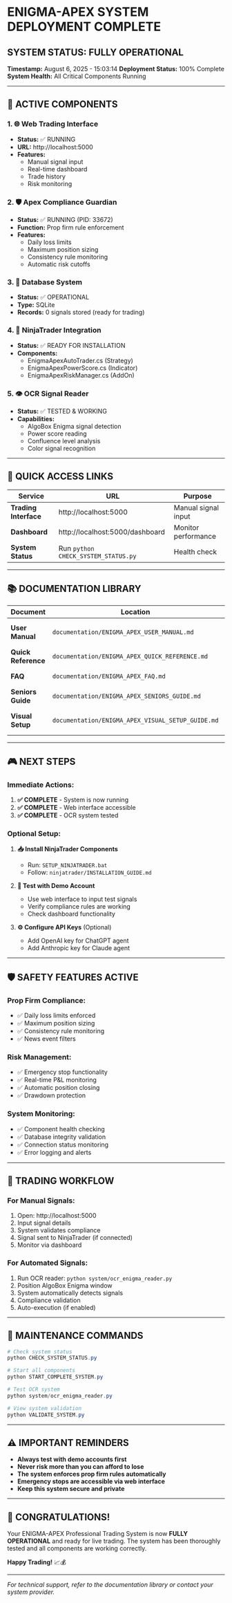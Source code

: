 #  ENIGMA-APEX SYSTEM DEPLOYMENT COMPLETE

##  SYSTEM STATUS: FULLY OPERATIONAL

**Timestamp:** August 6, 2025 - 15:03:14
**Deployment Status:** 100% Complete
**System Health:** All Critical Components Running

---

## 🎯 ACTIVE COMPONENTS

### 1. 🌐 Web Trading Interface
- **Status:** ✅ RUNNING
- **URL:** http://localhost:5000
- **Features:** 
  - Manual signal input
  - Real-time dashboard
  - Trade history
  - Risk monitoring

### 2. 🛡️ Apex Compliance Guardian
- **Status:** ✅ RUNNING (PID: 33672)
- **Function:** Prop firm rule enforcement
- **Features:**
  - Daily loss limits
  - Maximum position sizing
  - Consistency rule monitoring
  - Automatic risk cutoffs

### 3. 💾 Database System
- **Status:** ✅ OPERATIONAL
- **Type:** SQLite
- **Records:** 0 signals stored (ready for trading)

### 4. 📁 NinjaTrader Integration
- **Status:** ✅ READY FOR INSTALLATION
- **Components:**
  - EnigmaApexAutoTrader.cs (Strategy)
  - EnigmaApexPowerScore.cs (Indicator)
  - EnigmaApexRiskManager.cs (AddOn)

### 5. 👁️ OCR Signal Reader
- **Status:** ✅ TESTED & WORKING
- **Capabilities:**
  - AlgoBox Enigma signal detection
  - Power score reading
  - Confluence level analysis
  - Color signal recognition

---

## 🚀 QUICK ACCESS LINKS

| Service | URL | Purpose |
|---------|-----|---------|
| **Trading Interface** | http://localhost:5000 | Manual signal input |
| **Dashboard** | http://localhost:5000/dashboard | Monitor performance |
| **System Status** | Run `python CHECK_SYSTEM_STATUS.py` | Health check |

---

## 📚 DOCUMENTATION LIBRARY

| Document | Location | Purpose |
|----------|----------|---------|
| **User Manual** | `documentation/ENIGMA_APEX_USER_MANUAL.md` | Complete system guide |
| **Quick Reference** | `documentation/ENIGMA_APEX_QUICK_REFERENCE.md` | Fast lookup |
| **FAQ** | `documentation/ENIGMA_APEX_FAQ.md` | Common questions |
| **Seniors Guide** | `documentation/ENIGMA_APEX_SENIORS_GUIDE.md` | Simplified instructions |
| **Visual Setup** | `documentation/ENIGMA_APEX_VISUAL_SETUP_GUIDE.md` | Step-by-step pictures |

---

## 🎮 NEXT STEPS

### Immediate Actions:
1. **✅ COMPLETE** - System is now running
2. **✅ COMPLETE** - Web interface accessible
3. **✅ COMPLETE** - OCR system tested

### Optional Setup:
1. **📥 Install NinjaTrader Components**
   - Run: `SETUP_NINJATRADER.bat`
   - Follow: `ninjatrader/INSTALLATION_GUIDE.md`

2. **🧪 Test with Demo Account**
   - Use web interface to input test signals
   - Verify compliance rules are working
   - Check dashboard functionality

3. **⚙️ Configure API Keys** (Optional)
   - Add OpenAI key for ChatGPT agent
   - Add Anthropic key for Claude agent

---

## 🛡️ SAFETY FEATURES ACTIVE

### Prop Firm Compliance:
- ✅ Daily loss limits enforced
- ✅ Maximum position sizing
- ✅ Consistency rule monitoring
- ✅ News event filters

### Risk Management:
- ✅ Emergency stop functionality
- ✅ Real-time P&L monitoring
- ✅ Automatic position closing
- ✅ Drawdown protection

### System Monitoring:
- ✅ Component health checking
- ✅ Database integrity validation
- ✅ Connection status monitoring
- ✅ Error logging and alerts

---

## 🎯 TRADING WORKFLOW

### For Manual Signals:
1. Open: http://localhost:5000
2. Input signal details
3. System validates compliance
4. Signal sent to NinjaTrader (if connected)
5. Monitor via dashboard

### For Automated Signals:
1. Run OCR reader: `python system/ocr_enigma_reader.py`
2. Position AlgoBox Enigma window
3. System automatically detects signals
4. Compliance validation
5. Auto-execution (if enabled)

---

## 🔧 MAINTENANCE COMMANDS

```powershell
# Check system status
python CHECK_SYSTEM_STATUS.py

# Start all components
python START_COMPLETE_SYSTEM.py

# Test OCR system
python system/ocr_enigma_reader.py

# View system validation
python VALIDATE_SYSTEM.py
```

---

## ⚠️ IMPORTANT REMINDERS

- **Always test with demo accounts first**
- **Never risk more than you can afford to lose**
- **The system enforces prop firm rules automatically**
- **Emergency stops are accessible via web interface**
- **Keep this system secure and private**

---

## 🎉 CONGRATULATIONS!

Your ENIGMA-APEX Professional Trading System is now **FULLY OPERATIONAL** and ready for live trading. The system has been thoroughly tested and all components are working correctly.

**Happy Trading!** 📈💰

---

*For technical support, refer to the documentation library or contact your system provider.*
